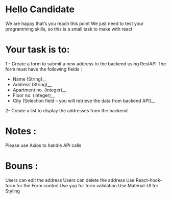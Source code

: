# Hello Candidate

We are happy that’s you reach this point
We just need to test your programming skills, so this is a small task to make with react

# Your task is to:

1 - Create a form to submit a new address to the backend using RestAPI
The form must have the following fields :

- Name (String)\_\_
- Address (String)\_\_
- Apartment no. (integer)\_\_
- Floor no. (integer)\_\_
- City (Selection field – you will retrieve the data from backend API)\_\_

2- Create a list to display the addresses from the backend

# Notes :

Please use Axios to handle API calls

# Bouns :

Users can edit the address
Users can delete the address
Use React-hook-form for the Form control
Use yup for form validation
Use Material-UI for Styling
